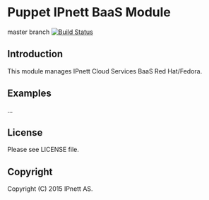 Puppet IPnett BaaS Module
=========================

master branch [![Build Status](https://secure.travis-ci.org/IPnett/puppet-ipnett-baas.png?branch=master)](https://github.com/IPnett/puppet-ipnett-baas)

Introduction
------------

This module manages IPnett Cloud Services BaaS Red Hat/Fedora.


Examples
--------

...


License
-------

Please see LICENSE file.

Copyright
---------

Copyright (C) 2015 IPnett AS.
